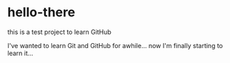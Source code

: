 # hello-there
this is a test project to learn GitHub

I've wanted to learn Git and GitHub for awhile... now I'm finally starting to learn it... 
